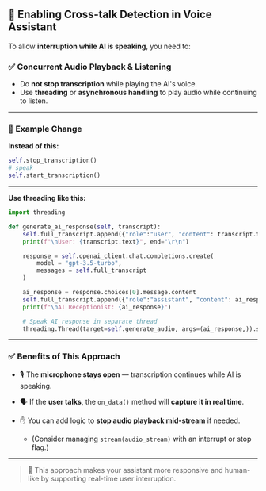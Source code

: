 ## 🧠 Enabling Cross-talk Detection in Voice Assistant

To allow **interruption while AI is speaking**, you need to:

### ✅ Concurrent Audio Playback & Listening

- Do **not stop transcription** while playing the AI's voice.
- Use **threading** or **asynchronous handling** to play audio while continuing to listen.

---

### 🔁 Example Change

**Instead of this:**
```python
self.stop_transcription()
# speak
self.start_transcription()
```
---

**Use threading like this:**

```python
import threading

def generate_ai_response(self, transcript):
    self.full_transcript.append({"role":"user", "content": transcript.text})
    print(f"\nUser: {transcript.text}", end="\r\n")

    response = self.openai_client.chat.completions.create(
        model = "gpt-3.5-turbo",
        messages = self.full_transcript
    )

    ai_response = response.choices[0].message.content
    self.full_transcript.append({"role":"assistant", "content": ai_response})
    print(f"\nAI Receptionist: {ai_response}")

    # Speak AI response in separate thread
    threading.Thread(target=self.generate_audio, args=(ai_response,)).start()
```
---

### ✅ Benefits of This Approach

- 🎙️ The **microphone stays open** — transcription continues while AI is speaking.
- 🗣️ If the **user talks**, the `on_data()` method will **capture it in real time**.
- ✋ You can add logic to **stop audio playback mid-stream** if needed.

  - (Consider managing `stream(audio_stream)` with an interrupt or stop flag.)

---

> 🔧 This approach makes your assistant more responsive and human-like by supporting real-time user interruption.
